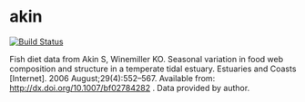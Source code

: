 # akin
[![Build Status](https://travis-ci.org/globalbioticinteractions/akin.svg?branch=master)](https://travis-ci.org/globalbioticinteractions/akin)

Fish diet data from Akin S, Winemiller KO. Seasonal variation in food web composition and structure in a temperate tidal estuary. Estuaries and Coasts [Internet]. 2006 August;29(4):552–567. Available from: http://dx.doi.org/10.1007/bf02784282 . Data provided by author.
